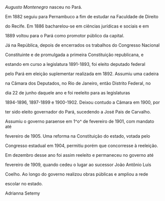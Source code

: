 

*Augusto Montenegro* nasceu no Pará.



Em 1882 seguiu para Pernambuco a fim de estudar na Faculdade de Direito

do Recife. Em 1886 bacharelou-se em ciências jurídicas e sociais e em

1889 voltou para o Pará como promotor público da capital.



Já na República, depois de encerrados os trabalhos do Congresso Nacional

Constituinte e de promulgada a primeira Constituição republicana, e

estando em curso a legislatura 1891-1893, foi eleito deputado federal

pelo Pará em eleição suplementar realizada em 1892. Assumiu uma cadeira

na Câmara dos Deputados, no Rio de Janeiro, então Distrito Federal, no

dia 22 de junho daquele ano e foi reeleito para as legislaturas

1894-1896, 1897-1899 e 1900-1902. Deixou contudo a Câmara em 1900, por

ter sido eleito governador do Pará, sucedendo a José Pais de Carvalho.



Assumiu o governo paraense em 1^o^ de fevereiro de 1901, com mandato até

fevereiro de 1905. Uma reforma na Constituição do estado, votada pelo

Congresso estadual em 1904, permitiu porém que concorresse à reeleição.

Em dezembro desse ano foi assim reeleito e permaneceu no governo até

fevereiro de 1909, quando cedeu o lugar ao sucessor João Antônio Luís

Coelho. Ao longo do governo realizou obras públicas e ampliou a rede

escolar no estado.



Adrianna Setemy



